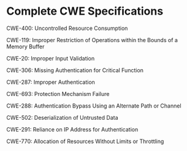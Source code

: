 

# Complete CWE Specifications

CWE-400: Uncontrolled Resource Consumption

CWE-119: Improper Restriction of Operations within the Bounds of a Memory Buffer

CWE-20: Improper Input Validation

CWE-306: Missing Authentication for Critical Function

CWE-287: Improper Authentication

CWE-693: Protection Mechanism Failure

CWE-288: Authentication Bypass Using an Alternate Path or Channel

CWE-502: Deserialization of Untrusted Data

CWE-291: Reliance on IP Address for Authentication

CWE-770: Allocation of Resources Without Limits or Throttling